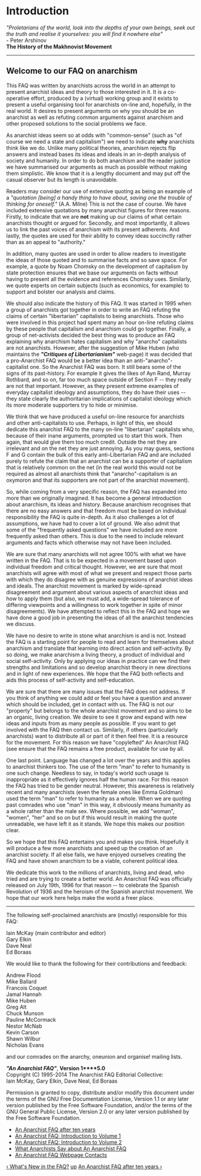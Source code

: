 # Introduction

_"Proletarians of the world, look into the depths of your own beings, seek out
the truth and realise it yourselves: you will find it nowhere else"_  
\- Peter Arshinov  
**The History of the Makhnovist Movement**  
  
---  
  
## Welcome to our FAQ on anarchism

This FAQ was written by anarchists across the world in an attempt to present
anarchist ideas and theory to those interested in it. It is a co-operative
effort, produced by a (virtual) working group and it exists to present a
useful organising tool for anarchists on-line and, hopefully, in the real
world. It desires to present arguments on why you should be an anarchist as
well as refuting common arguments against anarchism and other proposed
solutions to the social problems we face.

As anarchist ideas seem so at odds with "common-sense" (such as "of course we
need a state and capitalism") we need to indicate **why** anarchists think
like we do. Unlike many political theories, anarchism rejects flip answers and
instead bases its ideas and ideals in an in-depth analysis of society and
humanity. In order to do both anarchism and the reader justice we have
summarised our arguments as much as possible without making them simplistic.
We know that it is a lengthy document and may put off the casual observer but
its length is unavoidable.

Readers may consider our use of extensive quoting as being an example of a
_"quotation [being] a handy thing to have about, saving one the trouble of
thinking for oneself."_ (A.A. Milne) This is not the case of course. We have
included extensive quotations by many anarchist figures for three reasons.
Firstly, to indicate that we are **not** making up our claims of what certain
anarchists thought or argued for. Secondly, and most importantly, it allows us
to link the past voices of anarchism with its present adherents. And lastly,
the quotes are used for their ability to convey ideas succinctly rather than
as an appeal to "authority."

In addition, many quotes are used in order to allow readers to investigate the
ideas of those quoted and to summarise facts and so save space. For example, a
quote by Noam Chomsky on the development of capitalism by state protection
ensures that we base our arguments on facts without having to present all the
evidence and references Chomsky uses. Similarly, we quote experts on certain
subjects (such as economics, for example) to support and bolster our analysis
and claims.

We should also indicate the history of this FAQ. It was started in 1995 when a
group of anarchists got together in order to write an FAQ refuting the claims
of certain "libertarian" capitalists to being anarchists. Those who were
involved in this project had spent many an hour on-line refuting claims by
these people that capitalism and anarchism could go together. Finally, a group
of net-activists decided the best thing was to produce an FAQ explaining why
anarchism hates capitalism and why "anarcho" capitalists are not anarchists.
However, after the suggestion of Mike Huben (who maintains the _**"Critiques
of Libertarianism"**_ web-page) it was decided that a pro-Anarchist FAQ would
be a better idea than an anti-"anarcho"-capitalist one. So the Anarchist FAQ
was born. It still bears some of the signs of its past-history. For example it
gives the likes of Ayn Rand, Murray Rothbard, and so on, far too much space
outside of Section F -- they really are not that important. However, as they
present extreme examples of everyday capitalist ideology and assumptions, they
do have their uses -- they state clearly the authoritarian implications of
capitalist ideology which its more moderate supporters try to hide or
minimise.

We think that we have produced a useful on-line resource for anarchists and
other anti-capitalists to use. Perhaps, in light of this, we should dedicate
this anarchist FAQ to the many on-line "libertarian" capitalists who, because
of their inane arguments, prompted us to start this work. Then again, that
would give them too much credit. Outside the net they are irrelevant and on
the net they are just annoying. As you may guess, sections F and G contain the
bulk of this early anti-Libertarian FAQ and are included purely to refute the
claim that an anarchist can be a supporter of capitalism that is relatively
common on the net (in the real world this would not be required as almost all
anarchists think that "anarcho"-capitalism is an oxymoron and that its
supporters are not part of the anarchist movement).

So, while coming from a very specific reason, the FAQ has expanded into more
than we originally imagined. It has become a general introduction about
anarchism, its ideas and history. Because anarchism recognises that there are
no easy answers and that freedom must be based on individual responsibility
the FAQ is quite in-depth. As it also challenges a lot of assumptions, we have
had to cover a lot of ground. We also admit that some of the "frequently asked
questions" we have included are more frequently asked than others. This is due
to the need to include relevant arguments and facts which otherwise may not
have been included.

We are sure that many anarchists will not agree 100% with what we have written
in the FAQ. That is to be expected in a movement based upon individual freedom
and critical thought. However, we are sure that most anarchists will agree
with most of what we present and respect those parts with which they do
disagree with as genuine expressions of anarchist ideas and ideals. The
anarchist movement is marked by wide-spread disagreement and argument about
various aspects of anarchist ideas and how to apply them (but also, we must
add, a wide-spread tolerance of differing viewpoints and a willingness to work
together in spite of minor disagreements). We have attempted to reflect this
in the FAQ and hope we have done a good job in presenting the ideas of all the
anarchist tendencies we discuss.

We have no desire to write in stone what anarchism is and is not. Instead the
FAQ is a starting point for people to read and learn for themselves about
anarchism and translate that learning into direct action and self-activity. By
so doing, we make anarchism a living theory, a product of individual and
social self-activity. Only by applying our ideas in practice can we find their
strengths and limitations and so develop anarchist theory in new directions
and in light of new experiences. We hope that the FAQ both reflects and aids
this process of self-activity and self-education.

We are sure that there are many issues that the FAQ does not address. If you
think of anything we could add or feel you have a question and answer which
should be included, get in contact with us. The FAQ is not our "property" but
belongs to the whole anarchist movement and so aims to be an organic, living
creation. We desire to see it grow and expand with new ideas and inputs from
as many people as possible. If you want to get involved with the FAQ then
contact us. Similarly, if others (particularly anarchists) want to distribute
all or part of it then feel free. It is a resource for the movement. For this
reason we have "copylefted" An Anarchist FAQ (see
ensure that the FAQ remains a free product, available for use by all.

One last point. Language has changed a lot over the years and this applies to
anarchist thinkers too. The use of the term "man" to refer to humanity is one
such change. Needless to say, in today's world such usage is inappropriate as
it effectively ignores half the human race. For this reason the FAQ has tried
to be gender neutral. However, this awareness is relatively recent and many
anarchists (even the female ones like Emma Goldman) used the term "man" to
refer to humanity as a whole. When we are quoting past comrades who use "man"
in this way, it obviously means humanity as a whole rather than the male sex.
Where possible, we add "woman", "women", "her" and so on but if this would
result in making the quote unreadable, we have left it as it stands. We hope
this makes our position clear.

So we hope that this FAQ entertains you and makes you think. Hopefully it will
produce a few more anarchists and speed up the creation of an anarchist
society. If all else fails, we have enjoyed ourselves creating the FAQ and
have shown anarchism to be a viable, coherent political idea.

We dedicate this work to the millions of anarchists, living and dead, who
tried and are trying to create a better world. An Anarchist FAQ was officially
released on July 19th, 1996 for that reason -- to celebrate the Spanish
Revolution of 1936 and the heroism of the Spanish anarchist movement. We hope
that our work here helps make the world a freer place.  
  
---  
  
The following self-proclaimed anarchists are (mostly) responsible for this
FAQ:

Iain McKay (main contributor and editor)  
Gary Elkin  
Dave Neal  
Ed Boraas

We would like to thank the following for their contributions and feedback:

Andrew Flood  
Mike Ballard  
Francois Coquet  
Jamal Hannah  
Mike Huben  
Greg Alt  
Chuck Munson  
Pauline McCormack  
Nestor McNab  
Kevin Carson  
Shawn Wilbur  
Nicholas Evans

and our comrades on the anarchy, oneunion and organise! mailing lists.

**_"An Anarchist FAQ"_**, **Version 1****5.0**  
Copyright (C) 1995-2014 The Anarchist FAQ Editorial Collective:  
Iain McKay, Gary Elkin, Dave Neal, Ed Boraas

Permission is granted to copy, distribute and/or modify this document under
the terms of the GNU Free Documentation License, Version 1.1 or any later
version published by the Free Software Foundation, and/or the terms of the GNU
General Public License, Version 2.0 or any later version published by the Free
Software Foundation.


  * [An Anarchist FAQ after ten years](10years.md)
  * [An Anarchist FAQ: Introduction to Volume 1](vol1intro.md)
  * [An Anarchist FAQ: Introduction to Volume 2](vol2intro.md)
  * [What Anarchists Say about An Anarchist FAQ](quotes.md)
  * [An Anarchist FAQ Webpage Contacts](contact.md)

[‹ What's New in the FAQ?](new.md "Go to previous page" ) [up](index.md
"Go to parent page" ) [An Anarchist FAQ after ten years ›](10years.md "Go to
next page" )

